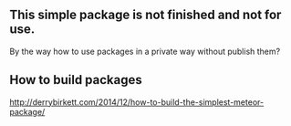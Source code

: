 ## This simple package is not finished and not for use.
By the way how to use packages in a private way without publish them? 

## How to build packages

http://derrybirkett.com/2014/12/how-to-build-the-simplest-meteor-package/
